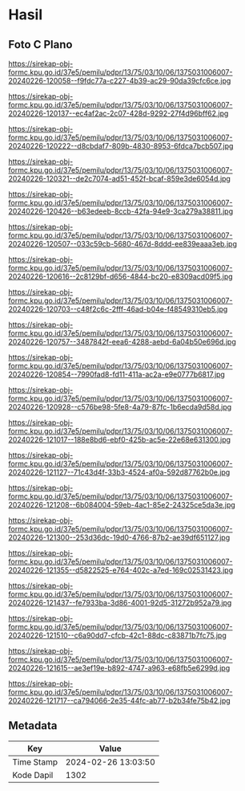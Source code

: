 # Hasil

## Foto C Plano

https://sirekap-obj-formc.kpu.go.id/37e5/pemilu/pdpr/13/75/03/10/06/1375031006007-20240226-120058--f9fdc77a-c227-4b39-ac29-90da39cfc6ce.jpg

https://sirekap-obj-formc.kpu.go.id/37e5/pemilu/pdpr/13/75/03/10/06/1375031006007-20240226-120137--ec4af2ac-2c07-428d-9292-27f4d96bff62.jpg

https://sirekap-obj-formc.kpu.go.id/37e5/pemilu/pdpr/13/75/03/10/06/1375031006007-20240226-120222--d8cbdaf7-809b-4830-8953-6fdca7bcb507.jpg

https://sirekap-obj-formc.kpu.go.id/37e5/pemilu/pdpr/13/75/03/10/06/1375031006007-20240226-120321--de2c7074-ad51-452f-bcaf-859e3de6054d.jpg

https://sirekap-obj-formc.kpu.go.id/37e5/pemilu/pdpr/13/75/03/10/06/1375031006007-20240226-120426--b63edeeb-8ccb-42fa-94e9-3ca279a38811.jpg

https://sirekap-obj-formc.kpu.go.id/37e5/pemilu/pdpr/13/75/03/10/06/1375031006007-20240226-120507--033c59cb-5680-467d-8ddd-ee839eaaa3eb.jpg

https://sirekap-obj-formc.kpu.go.id/37e5/pemilu/pdpr/13/75/03/10/06/1375031006007-20240226-120616--2c8129bf-d656-4844-bc20-e8309acd09f5.jpg

https://sirekap-obj-formc.kpu.go.id/37e5/pemilu/pdpr/13/75/03/10/06/1375031006007-20240226-120703--c48f2c6c-2fff-46ad-b04e-f48549310eb5.jpg

https://sirekap-obj-formc.kpu.go.id/37e5/pemilu/pdpr/13/75/03/10/06/1375031006007-20240226-120757--3487842f-eea6-4288-aebd-6a04b50e696d.jpg

https://sirekap-obj-formc.kpu.go.id/37e5/pemilu/pdpr/13/75/03/10/06/1375031006007-20240226-120854--7990fad8-fd11-411a-ac2a-e9e0777b6817.jpg

https://sirekap-obj-formc.kpu.go.id/37e5/pemilu/pdpr/13/75/03/10/06/1375031006007-20240226-120928--c576be98-5fe8-4a79-87fc-1b6ecda9d58d.jpg

https://sirekap-obj-formc.kpu.go.id/37e5/pemilu/pdpr/13/75/03/10/06/1375031006007-20240226-121017--188e8bd6-ebf0-425b-ac5e-22e68e631300.jpg

https://sirekap-obj-formc.kpu.go.id/37e5/pemilu/pdpr/13/75/03/10/06/1375031006007-20240226-121127--71c43d4f-33b3-4524-af0a-592d87762b0e.jpg

https://sirekap-obj-formc.kpu.go.id/37e5/pemilu/pdpr/13/75/03/10/06/1375031006007-20240226-121208--6b084004-59eb-4ac1-85e2-24325ce5da3e.jpg

https://sirekap-obj-formc.kpu.go.id/37e5/pemilu/pdpr/13/75/03/10/06/1375031006007-20240226-121300--253d36dc-19d0-4766-87b2-ae39df651127.jpg

https://sirekap-obj-formc.kpu.go.id/37e5/pemilu/pdpr/13/75/03/10/06/1375031006007-20240226-121355--d5822525-e764-402c-a7ed-169c02531423.jpg

https://sirekap-obj-formc.kpu.go.id/37e5/pemilu/pdpr/13/75/03/10/06/1375031006007-20240226-121437--fe7933ba-3d86-4001-92d5-31272b952a79.jpg

https://sirekap-obj-formc.kpu.go.id/37e5/pemilu/pdpr/13/75/03/10/06/1375031006007-20240226-121510--c6a90dd7-cfcb-42c1-88dc-c83871b7fc75.jpg

https://sirekap-obj-formc.kpu.go.id/37e5/pemilu/pdpr/13/75/03/10/06/1375031006007-20240226-121615--ae3ef19e-b892-4747-a963-e68fb5e6299d.jpg

https://sirekap-obj-formc.kpu.go.id/37e5/pemilu/pdpr/13/75/03/10/06/1375031006007-20240226-121717--ca794066-2e35-44fc-ab77-b2b34fe75b42.jpg


## Metadata

| Key        | Value               |
| ---------- | ------------------- |
| Time Stamp | 2024-02-26 13:03:50 |
| Kode Dapil | 1302                |



